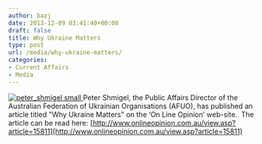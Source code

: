 ```yaml
---
author: bazj
date: 2013-12-09 03:41:40+00:00
draft: false
title: Why Ukraine Matters
type: post
url: /media/why-ukraine-matters/
categories:
- Current Affairs
- Media
---
```


[![peter_shmigel small](http://www.ozeukes.com/wp-content/uploads/2013/12/peter_shmigel-small.jpg)
](http://www.ozeukes.com/wp-content/uploads/2013/12/peter_shmigel-small.jpg)Peter Shmigel, the Public Affairs Director of the Australian Federation of Ukrainian Organisations (AFUO), has published an article titled "Why Ukraine Matters" on the ‘On Line Opinion’ web-site.  The article can be read here: [http://www.onlineopinion.com.au/view.asp?article=15811](http://www.onlineopinion.com.au/view.asp?article=15811)
